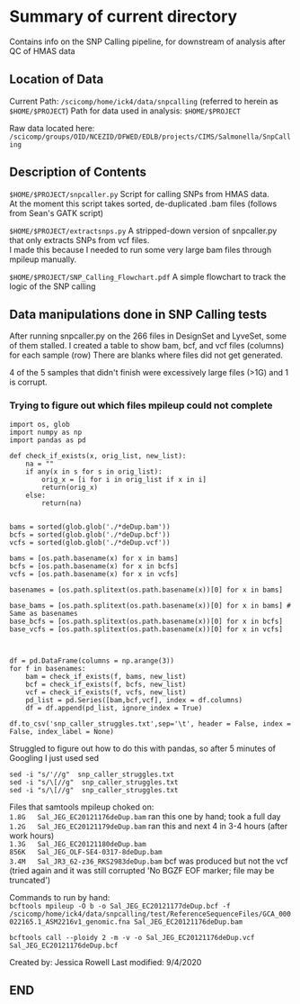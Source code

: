 # Summary of current directory

Contains info on the SNP Calling pipeline, for downstream of analysis after QC of HMAS data

## Location of Data

Current Path: `/scicomp/home/ick4/data/snpcalling`  (referred to herein as `$HOME/$PROJECT`)
Path for data used in analysis: `$HOME/$PROJECT`

Raw data located here: `/scicomp/groups/OID/NCEZID/DFWED/EDLB/projects/CIMS/Salmonella/SnpCalling`


## Description of Contents

`$HOME/$PROJECT/snpcaller.py`
Script for calling SNPs from HMAS data.  
At the moment this script takes sorted, de-duplicated .bam files (follows from Sean's GATK script)

`$HOME/$PROJECT/extractsnps.py`
A stripped-down version of snpcaller.py that only extracts SNPs from vcf files.  
I made this because I needed to run some very large bam files through mpileup manually.

`$HOME/$PROJECT/SNP_Calling_Flowchart.pdf`
A simple flowchart to track the logic of the SNP calling
	

		
## Data manipulations done in SNP Calling tests

After running snpcaller.py on the 266 files in DesignSet and LyveSet, some of them stalled.
I created a table to show bam, bcf, and vcf files (columns) for each sample (row)
There are blanks where files did not get generated.

4 of the 5 samples that didn't finish were excessively large files (>1G) and 1 is corrupt.

### Trying to figure out which files mpileup could not complete

```
import os, glob
import numpy as np
import pandas as pd

def check_if_exists(x, orig_list, new_list):
	na = ""
	if any(x in s for s in orig_list):
		orig_x = [i for i in orig_list if x in i]
		return(orig_x)
	else:
		return(na)


bams = sorted(glob.glob('./*deDup.bam'))
bcfs = sorted(glob.glob('./*deDup.bcf'))
vcfs = sorted(glob.glob('./*deDup.vcf'))

bams = [os.path.basename(x) for x in bams]
bcfs = [os.path.basename(x) for x in bcfs]
vcfs = [os.path.basename(x) for x in vcfs]

basenames = [os.path.splitext(os.path.basename(x))[0] for x in bams]

base_bams = [os.path.splitext(os.path.basename(x))[0] for x in bams] # Same as basenames
base_bcfs = [os.path.splitext(os.path.basename(x))[0] for x in bcfs]
base_vcfs = [os.path.splitext(os.path.basename(x))[0] for x in vcfs]



df = pd.DataFrame(columns = np.arange(3))
for f in basenames:
	bam = check_if_exists(f, bams, new_list)
	bcf = check_if_exists(f, bcfs, new_list)
	vcf = check_if_exists(f, vcfs, new_list)
	pd_list = pd.Series([bam,bcf,vcf], index = df.columns)
	df = df.append(pd_list, ignore_index = True)

df.to_csv('snp_caller_struggles.txt',sep='\t', header = False, index = False, index_label = None)
```

Struggled to figure out how to do this with pandas, so after 5 minutes of Googling I just used sed

```
sed -i "s/'//g"  snp_caller_struggles.txt
sed -i "s/\[//g"  snp_caller_struggles.txt
sed -i "s/\[//g"  snp_caller_struggles.txt
```

Files that samtools mpileup choked on:  
`1.8G	Sal_JEG_EC20121176deDup.bam` ran this one by hand; took a full day  
`1.2G	Sal_JEG_EC20121179deDup.bam` ran this and next 4 in 3-4 hours (after work hours)  
`1.3G	Sal_JEG_EC20121180deDup.bam`  
`856K	Sal_JEG_OLF-SE4-0317-8deDup.bam`  
`3.4M	Sal_JR3_62-z36_RKS2983deDup.bam` bcf was produced but not the vcf (tried again and it was still corrupted 'No BGZF EOF marker; file may be truncated')  

Commands to run by hand:  
`bcftools mpileup -O b -o Sal_JEG_EC20121177deDup.bcf -f /scicomp/home/ick4/data/snpcalling/test/ReferenceSequenceFiles/GCA_000022165.1_ASM2216v1_genomic.fna Sal_JEG_EC20121176deDup.bam`  

`bcftools call --ploidy 2 -m -v -o Sal_JEG_EC20121176deDup.vcf Sal_JEG_EC20121176deDup.bcf`  

Created by: Jessica Rowell
Last modified: 9/4/2020



## END 
